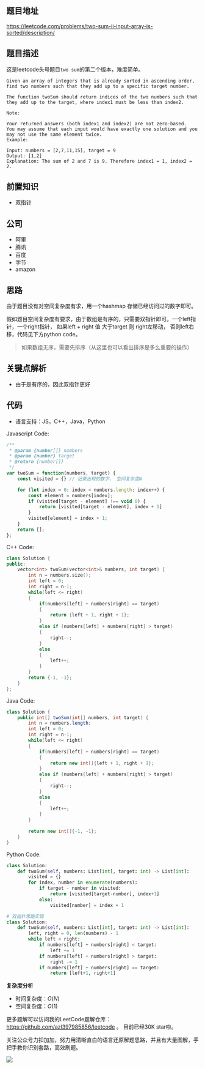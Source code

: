 
## 题目地址
https://leetcode.com/problems/two-sum-ii-input-array-is-sorted/description/

## 题目描述

这是leetcode头号题目`two sum`的第二个版本，难度简单。

```
Given an array of integers that is already sorted in ascending order, find two numbers such that they add up to a specific target number.

The function twoSum should return indices of the two numbers such that they add up to the target, where index1 must be less than index2.

Note:

Your returned answers (both index1 and index2) are not zero-based.
You may assume that each input would have exactly one solution and you may not use the same element twice.
Example:

Input: numbers = [2,7,11,15], target = 9
Output: [1,2]
Explanation: The sum of 2 and 7 is 9. Therefore index1 = 1, index2 = 2.

```

## 前置知识

- 双指针

## 公司

- 阿里
- 腾讯
- 百度
- 字节
- amazon

## 思路

由于题目没有对空间复杂度有求，用一个hashmap  存储已经访问过的数字即可。

假如题目空间复杂度有要求，由于数组是有序的，只需要双指针即可。一个left指针，一个right指针，
如果left + right 值 大于target 则 right左移动， 否则left右移，代码见下方python code。

> 如果数组无序，需要先排序（从这里也可以看出排序是多么重要的操作）


## 关键点解析

- 由于是有序的，因此双指针更好


## 代码

* 语言支持：JS，C++，Java，Python

Javascript Code:

```js
/**
 * @param {number[]} numbers
 * @param {number} target
 * @return {number[]}
 */
var twoSum = function(numbers, target) {
    const visited = {} // 记录出现的数字， 空间复杂度N

    for (let index = 0; index < numbers.length; index++) {
        const element = numbers[index];
        if (visited[target - element] !== void 0) {
            return [visited[target - element], index + 1]
        }
        visited[element] = index + 1;
    }
    return [];
};
```

C++ Code:

```c++
class Solution {
public:
    vector<int> twoSum(vector<int>& numbers, int target) {
        int n = numbers.size();
        int left = 0;
        int right = n-1;
        while(left <= right)
        {
            if(numbers[left] + numbers[right] == target)
            {
                return {left + 1, right + 1};
            }
            else if (numbers[left] + numbers[right] > target)
            {
                right--;
            }
            else
            {
                left++;
            }
        }
        return {-1, -1};
    }
};
```

Java Code:

```java
class Solution {
    public int[] twoSum(int[] numbers, int target) {
        int n = numbers.length;
        int left = 0;
        int right = n-1;
        while(left <= right)
        {
            if(numbers[left] + numbers[right] == target)
            {
                return new int[]{left + 1, right + 1};
            }
            else if (numbers[left] + numbers[right] > target)
            {
                right--;
            }
            else
            {
                left++;
            }
        }
        
        return new int[]{-1, -1};
    }
}
```

Python Code:

```python
class Solution:
    def twoSum(self, numbers: List[int], target: int) -> List[int]:
        visited = {}
        for index, number in enumerate(numbers):
            if target - number in visited:
                return [visited[target-number], index+1]
            else:
                visited[number] = index + 1

# 双指针思路实现
class Solution:
    def twoSum(self, numbers: List[int], target: int) -> List[int]:
        left, right = 0, len(numbers) - 1
        while left < right:
            if numbers[left] + numbers[right] < target:
                left += 1
            if numbers[left] + numbers[right] > target:
                right -= 1
            if numbers[left] + numbers[right] == target:
                return [left+1, right+1]
```

**复杂度分析**
- 时间复杂度：$O(N)$
- 空间复杂度：$O(1)$

更多题解可以访问我的LeetCode题解仓库：https://github.com/azl397985856/leetcode  。 目前已经30K star啦。

关注公众号力扣加加，努力用清晰直白的语言还原解题思路，并且有大量图解，手把手教你识别套路，高效刷题。


![](https://tva1.sinaimg.cn/large/007S8ZIlly1ghlu0wr0tsj30p00dwt9t.jpg)
